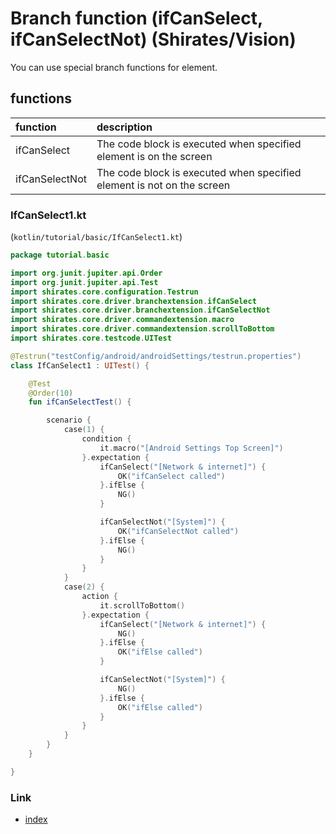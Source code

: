 # Branch function (ifCanSelect, ifCanSelectNot) (Shirates/Vision)

You can use special branch functions for element.

## functions

| function       | description                                                            |
|:---------------|:-----------------------------------------------------------------------|
| ifCanSelect    | The code block is executed when specified element is on the screen     |
| ifCanSelectNot | The code block is executed when specified element is not on the screen |

### IfCanSelect1.kt

(`kotlin/tutorial/basic/IfCanSelect1.kt`)

```kotlin
package tutorial.basic

import org.junit.jupiter.api.Order
import org.junit.jupiter.api.Test
import shirates.core.configuration.Testrun
import shirates.core.driver.branchextension.ifCanSelect
import shirates.core.driver.branchextension.ifCanSelectNot
import shirates.core.driver.commandextension.macro
import shirates.core.driver.commandextension.scrollToBottom
import shirates.core.testcode.UITest

@Testrun("testConfig/android/androidSettings/testrun.properties")
class IfCanSelect1 : UITest() {

    @Test
    @Order(10)
    fun ifCanSelectTest() {

        scenario {
            case(1) {
                condition {
                    it.macro("[Android Settings Top Screen]")
                }.expectation {
                    ifCanSelect("[Network & internet]") {
                        OK("ifCanSelect called")
                    }.ifElse {
                        NG()
                    }

                    ifCanSelectNot("[System]") {
                        OK("ifCanSelectNot called")
                    }.ifElse {
                        NG()
                    }
                }
            }
            case(2) {
                action {
                    it.scrollToBottom()
                }.expectation {
                    ifCanSelect("[Network & internet]") {
                        NG()
                    }.ifElse {
                        OK("ifElse called")
                    }

                    ifCanSelectNot("[System]") {
                        NG()
                    }.ifElse {
                        OK("ifElse called")
                    }
                }
            }
        }
    }

}
```

### Link

- [index](../../../../index.md)

